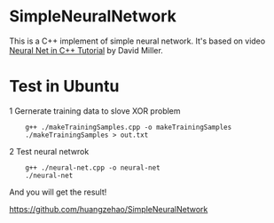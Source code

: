 # SimpleNeuralNetwork
This is a C++ implement of simple neural network. It's based on video [Neural Net in C++ Tutorial](https://vimeo.com/19569529) by David Miller.
# Test in Ubuntu
1 Gernerate training data to slove XOR problem
```
    g++ ./makeTrainingSamples.cpp -o makeTrainingSamples
    ./makeTrainingSamples > out.txt
```
2 Test neural netwrok
```
    g++ ./neural-net.cpp -o neural-net
    ./neural-net
```
And you will get the result!

https://github.com/huangzehao/SimpleNeuralNetwork